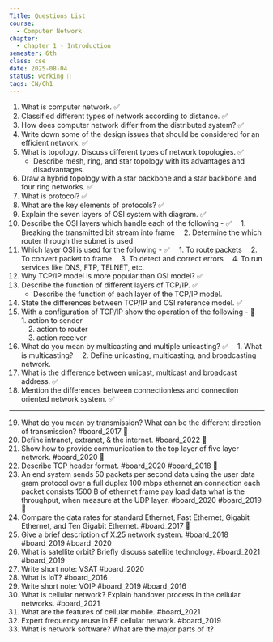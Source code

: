```yaml
---
Title: Questions List
course:
  - Computer Network
chapter:
  - chapter 1 - Introduction
semester: 6th
class: cse
date: 2025-08-04
status: working 🚀
tags: CN/Ch1
---
```


1. What is computer network. ✅
2. Classified different types of network according to distance. ✅
3. How does computer network differ from the distributed system? ✅
4. Write down some of the design issues that should be considered for an efficient network. ✅
5. What is topology. Discuss different types of network topologies. ✅
     - Describe mesh, ring, and star topology with its advantages and disadvantages.
6. Draw a hybrid topology with a star backbone and a star backbone and four ring networks. ✅
7. What is protocol? ✅
8. What are the key elements of protocols? ✅
9. Explain the seven layers of OSI system with diagram. ✅
10. Describe the OSI layers which handle each of the following - ✅
     1. Breaking the transmitted bit stream into frame
     2. Determine the which router through the subnet is used
11. Which layer OSI is used for the following - ✅
     1. To route packets
     2. To convert packet to frame
     3. To detect and correct errors
     4. To run services like DNS, FTP, TELNET, etc.
12. Why TCP/IP model is more popular than OSI model? ✅
13. Describe the function of different layers of TCP/IP. ✅
	- Describe the function of each layer of the TCP/IP model.
14. State the differences between TCP/IP and OSI reference model. ✅ 
15. With a configuration of TCP/IP show the operation of the following - 🛑
     1. action to sender  
     2. action to router  
     3. action receiver    
16. What do you mean by multicasting and multiple unicasting? ✅
     1. What is multicasting? 
     2. Define unicasting, multicasting, and broadcasting network. 
17. What is the difference between unicast, multicast and broadcast address. ✅
18. Mention the differences between connectionless and connection oriented network system. ✅

---

19. What do you mean by transmission? What can be the different direction of transmission? #board_2017 🔖
20. Define intranet, extranet, & the internet. #board_2022 🔖
21. Show how to provide communication to the top layer of five layer network. #board_2020 🔖
22. Describe TCP header format. #board_2020 #board_2018 🔖
23. An end system sends 50 packets per second data using the user data gram protocol over a full duplex 100 mbps ethernet an connection each packet consists 1500 B of ethernet frame pay load data what is the throughput, when measure at the UDP layer. #board_2020 #board_2019 🔖
24.  Compare the data rates for standard Ethernet, Fast Ethernet, Gigabit Ethernet, and Ten Gigabit Ethernet. #board_2017 🔖
25. Give a brief description of X.25 network system. #board_2018 #board_2019 #board_2020
26. What is satellite orbit? Briefly discuss satellite technology. #board_2021 #board_2019
27. Write short note: VSAT #board_2020 
28. What is IoT? #board_2016
29. Write short note: VOIP #board_2019 #board_2016
30. What is cellular network? Explain handover process in the cellular networks. #board_2021
31. What are the features of cellular mobile. #board_2021 
32. Expert frequency reuse in EF cellular network. #board_2019
33. What is network software? What are the major parts of it?